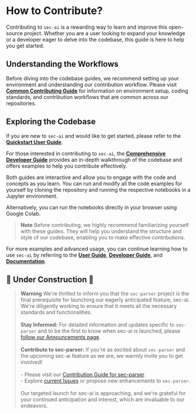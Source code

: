 # How to Contribute?

Contributing to `sec-ai` is a rewarding way to learn and improve this open-source project. Whether you are a user looking to expand your knowledge or a developer eager to delve into the codebase, this guide is here to help you get started.

## Understanding the Workflows

Before diving into the codebase guides, we recommend setting up your environment and understanding our contribution workflow. Please visit [**Common Contributing Guide**](https://github.com/alphanome-ai/common-contributing-guide) for information on environment setup, coding standards, and contribution workflows that are common across our repositories.

## Exploring the Codebase

If you are new to `sec-ai` and would like to get started, please refer to the [**Quickstart User Guide**](https://sec-ai.readthedocs.io/en/latest/notebooks/user_guide.html).
  
For those interested in contributing to `sec-ai`, the [**Comprehensive Developer Guide**](https://sec-ai.readthedocs.io/en/latest/notebooks/developer_guide.html) provides an in-depth walkthrough of the codebase and offers examples to help you contribute effectively.

Both guides are interactive and allow you to engage with the code and concepts as you learn. You can run and modify all the code examples for yourself by cloning the repository and running the respective notebooks in a Jupyter environment.

Alternatively, you can run the notebooks directly in your browser using Google Colab.

> **Note**
Before contributing, we highly recommend familiarizing yourself with these guides. They will help you understand the structure and style of our codebase, enabling you to make effective contributions.

For more examples and advanced usage, you can continue learning how to use `sec-ai` by referring to the [**User Guide**](https://sec-ai.readthedocs.io/en/latest/notebooks/user_guide.html), [**Developer Guide**](https://sec-ai.readthedocs.io/en/latest/notebooks/developer_guide.html), and [**Documentation**](https://sec-ai.rtfd.io).

## 🚧 Under Construction 🚧

> **Warning**
We're thrilled to inform you that the `sec-parser` project is the final prerequisite for launching our eagerly anticipated feature, sec-ai. We're diligently working to ensure that it meets all the necessary standards and functionalities.<br><br><b>Stay Informed:</b> For detailed information and updates specific to `sec-parser` and to be the first to know when sec-ai is launched, please <a href="https://github.com/orgs/alphanome-ai/discussions/categories/announcements">follow our Announcements page</a>.<br><br><b>Contribute to sec-parser:</b> If you're as excited about `sec-parser` and the upcoming sec-ai feature as we are, we warmly invite you to get involved!<br><br>- Please visit our <a href="https://github.com/alphanome-ai/sec-ai/blob/main/CONTRIBUTING.md">Contribution Guide for sec-parser</a>.<br>- Explore <a href="https://github.com/alphanome-ai/sec-parser/issues">current Issues</a> or propose new enhancements to `sec-parser`.<br><br>Our targeted launch for sec-ai is approaching, and we're grateful for your continued anticipation and interest, which are invaluable to our endeavors.<br>
